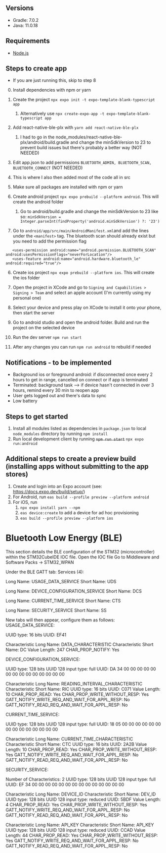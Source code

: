 ## Versions

- Gradle: 7.0.2
- Java: 11.0.18

## Requirements

- [Node.js](https://nodejs.org)

## Steps to create app

- If you are just running this, skip to step 8

0. Install dependencies with npm or yarn
1. Create the project `npx expo init -t expo-template-blank-typescript app`
   1. Alternatively use `npx create-expo-app -t expo-template-blank-typescript app`
3. Add react-native-ble-plx with `yarn add react-native-ble-plx`
   1. I had to go in the node_modules/react-native-ble-plx/android/build.gradle and change the minSdkVersion to 23 to prevent build issues but there's probably a better way (NOT NEEDED)
4. Edit app.json to add permissions `BLUETOOTH_ADMIN, BLUETOOTH_SCAN, BLUETOOTH_CONNECT` (NOT NEEDED)
5. This is where I also then added most of the code all in src
6. Make sure all packages are installed with npm or yarn
7. Create android project `npx expo prebuild --platform android`. This will create the android folder
   
   1. Go to android/build.gradle and change the minSdkVersion to 23 like so: ```minSdkVersion = Integer.parseInt(findProperty('android.minSdkVersion') ?: '23')```
8. Go to `android/app/src/main/AndroidManifest.xml`and add the lines under the `<manifest>` tag. The bluetooth scan should already exist but you need to add the permission flag

```
   <uses-permission android:name="android.permission.BLUETOOTH_SCAN" android:usesPermissionFlags="neverForLocation"/>
   <uses-feature android:name="android.hardware.bluetooth_le" android:required="true"/>
```

6. Create ios project `npx expo prebuild --platform ios`. This will create the ios folder
7. Open the project in XCode and go to `Signing and Capabilities > Signing > Team` and select an apple account (I'm currently using my personal one)
8. Select your device and press play on XCode to install it onto your phone, then start the server

1. Go to android studio and open the android folder. Build and run the project on the selected device
1. Run the dev server `npm run start`
1. After any changes you can run `npm run android` to rebuild if needed


## Notifications - to be implemented
* Background ios or foreground android: if disconnected once every 2 hours to get in range, cancelled on connect or if app is terminated
* Terminated: background task --> if device hasn't connected in over 3 hours, remind every 30 min to reopen app
* User gets logged out and there's data to sync
* Low battery

## Steps to get started

1. Install all modules listed as dependencies in `package.json` to local `node_modules` directory by running `npm install`
1. Run local development client by running ~~`npm run start`~~ `npx expo run:android`

## Additional steps to create a preview build (installing apps without submitting to the app stores)

1. Create and login into an Expo account (see: https://docs.expo.dev/build/setup/)
1. For Android, run `eas build --profile preview --platform android`
1. For iOS, run
    1. `npx expo install yarn --npm`
    1. `eas device:create` to add a device for ad hoc provisioning
    1. `eas build --profile preview --platform ios`

# Bluetooth Low Energy (BLE)
This section details the BLE configuration of the STM32 (microcontroller) within the STM32CubeIDE IOC file.
Open the IOC file
Go to Middleware and Software Packs -> STM32_WPAN

Under the BLE GATT tab:
Services (4):

Long Name: USAGE_DATA_SERVICE
Short Name: UDS

Long Name: DEVICE_CONFIGURATION_SERVICE
Short Name: DCS

Long Name: CURRENT_TIME_SERVICE
Short Name: CTS

Long Name: SECURITY_SERVICE
Short Name: SS

New tabs will then appear, configure them as follows:
USAGE_DATA_SERVICE:

UUID type: 16 bits
UUID: EF41

Characteristic Long Name: DATA_CHARACTERISTIC
Characteristic Short Name: DC
Value Length: 247
CHAR_PROP_NOTIFY: Yes

DEVICE_CONFIGURATION_SERVICE:

UUID type: 128 bits
UUID 128 input type: full
UUID: DA 34 00 00 00 00 00 00 00 00 00 00 00 00 00 00

Characteristic Long Name: READING_INTERVAL_CHARACTERISTIC
Characteristic Short Name: RIC
UUID type: 16 bits
UUID: C071
Value Length: 10
CHAR_PROP_READ: Yes
CHAR_PROP_WRITE_WITHOUT_RESP: Yes
GATT_NOTIFY_WRITE_REQ_AND_WAIT_FOR_APPL_RESP: No
GATT_NOTIFY_READ_REQ_AND_WAIT_FOR_APPL_RESP: No

CURRENT_TIME_SERVICE:

UUID type: 128 bits
UUID 128 input type: full
UUID: 18 05 00 00 00 00 00 00 00 00 00 00 00 00 00 00

Characteristic Long Name: CURRENT_TIME_CHARACTERISTIC
Characteristic Short Name: CTC
UUID type: 16 bits
UUID: 2A2B
Value Length: 10
CHAR_PROP_READ: Yes
CHAR_PROP_WRITE_WITHOUT_RESP: Yes
GATT_NOTIFY_WRITE_REQ_AND_WAIT_FOR_APPL_RESP: No
GATT_NOTIFY_READ_REQ_AND_WAIT_FOR_APPL_RESP: No

SECURITY_SERVICE:

Number of Characteristics: 2
UUID type: 128 bits
UUID 128 input type: full
UUID: EF 34 00 00 00 00 00 00 00 00 00 00 00 00 00 00

Characteristic Long Name: DEVICE_ID
Characteristic Short Name: DEV_ID
UUID type: 128 bits
UUID 128 input type: reduced
UUID: 5BDF
Value Length: 4
CHAR_PROP_READ: Yes
CHAR_PROP_WRITE_WITHOUT_RESP: Yes
GATT_NOTIFY_WRITE_REQ_AND_WAIT_FOR_APPL_RESP: No
GATT_NOTIFY_READ_REQ_AND_WAIT_FOR_APPL_RESP: No

Characteristic Long Name: API_KEY
Characteristic Short Name: API_KEY
UUID type: 128 bits
UUID 128 input type: reduced
UUID: CCAD
Value Length: 44
CHAR_PROP_READ: Yes
CHAR_PROP_WRITE_WITHOUT_RESP: Yes
GATT_NOTIFY_WRITE_REQ_AND_WAIT_FOR_APPL_RESP: No
GATT_NOTIFY_READ_REQ_AND_WAIT_FOR_APPL_RESP: No
